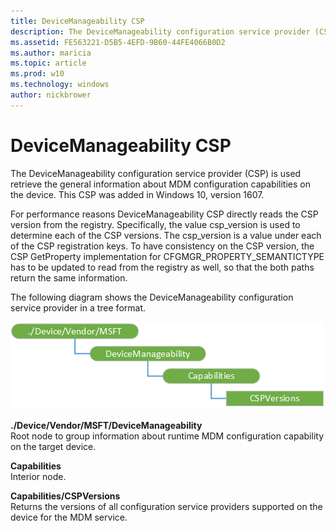 ```yaml
---
title: DeviceManageability CSP
description: The DeviceManageability configuration service provider (CSP) is used retrieve the general information about MDM configuration capabilities on the device. This CSP was added in Windows 10, version 1607.
ms.assetid: FE563221-D5B5-4EFD-9B60-44FE4066B0D2
ms.author: maricia
ms.topic: article
ms.prod: w10
ms.technology: windows
author: nickbrower
---
```


# DeviceManageability CSP


The DeviceManageability configuration service provider (CSP) is used retrieve the general information about MDM configuration capabilities on the device. This CSP was added in Windows 10, version 1607.

For performance reasons DeviceManageability CSP directly reads the CSP version from the registry. Specifically, the value csp\_version is used to determine each of the CSP versions. The csp\_version is a value under each of the CSP registration keys. To have consistency on the CSP version, the CSP GetProperty implementation for CFGMGR\_PROPERTY\_SEMANTICTYPE has to be updated to read from the registry as well, so that the both paths return the same information. 

The following diagram shows the DeviceManageability configuration service provider in a tree format.

![devicemanageability csp diagram](images/provisioning-csp-devicemanageability.png)

<a href="" id="--device-vendor-msft-devicemanageability"></a>**./Device/Vendor/MSFT/DeviceManageability**  
Root node to group information about runtime MDM configuration capability on the target device.

<a href="" id="capabilities"></a>**Capabilities**  
Interior node.

<a href="" id="capabilities-cspversions"></a>**Capabilities/CSPVersions**  
Returns the versions of all configuration service providers supported on the device for the MDM service.



 

 






